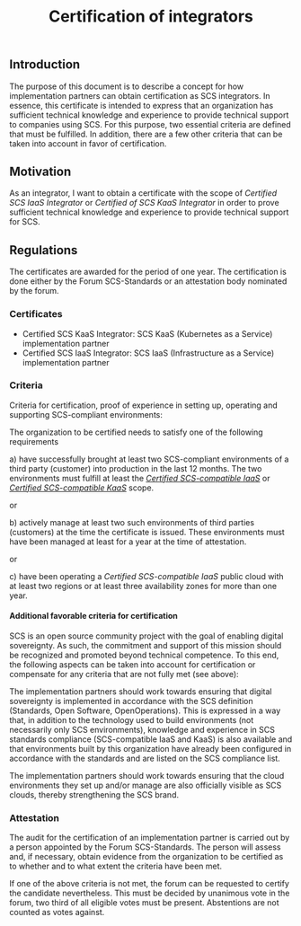 ﻿---
title: Certification of integrators
type: Procedural
status: Stable
stabilized_at: 2025-08-01
track: Global
description: |
  SCS-0007 defines the process and rules on how SCS integrators are certified.
---

## Introduction

The purpose of this document is to describe a concept for how implementation partners can obtain certification as SCS integrators. In essence, this certificate is intended to express that an organization has sufficient technical knowledge and experience to provide technical support to companies using SCS.
For this purpose, two essential criteria are defined that must be fulfilled. In addition, there are a few other criteria that can be taken into account in favor of certification.

## Motivation

As an integrator, I want to obtain a certificate with the scope of _Certified SCS IaaS Integrator_ or _Certified of SCS KaaS Integrator_ in order to prove sufficient technical knowledge and experience to provide technical support for SCS.

## Regulations

The certificates are awarded for the period of one year.
The certification is done either by the Forum SCS-Standards or an attestation body nominated by the forum.

### Certificates

- Certified SCS KaaS Integrator: SCS KaaS (Kubernetes as a Service) implementation partner
- Certified SCS IaaS Integrator: SCS IaaS (Infrastructure as a Service) implementation partner

### Criteria

Criteria for certification, proof of experience in setting up, operating and supporting SCS-compliant environments:

The organization to be certified needs to satisfy one of the following requirements

a) have successfully brought at least two SCS-compliant environments of a third party (customer) into production in the last 12 months. The two environments must fulfill at least the [_Certified SCS-compatible IaaS_](https://docs.scs.community/standards/scs-compatible-iaas) or [_Certified SCS-compatible KaaS_](https://docs.scs.community/standards/scs-compatible-kaas) scope.

or

b) actively manage at least two such environments of third parties (customers) at the time the certificate is issued. These environments must have been managed at least for a year at the time of attestation.

or

c) have been operating a _Certified SCS-compatible IaaS_ public cloud with at least two regions or at least three availability zones for more than one year.

#### Additional favorable criteria for certification

SCS is an open source community project with the goal of enabling digital sovereignty. As such, the commitment and support of this mission should be recognized and promoted beyond technical competence. To this end, the following aspects can be taken into account for certification or compensate for any criteria that are not fully met (see above):

The implementation partners should work towards ensuring that digital sovereignty is implemented in accordance with the SCS definition (Standards, Open Software, OpenOperations). This is expressed in a way that, in addition to the technology used to build environments (not necessarily only SCS environments), knowledge and experience in SCS standards compliance (SCS-compatible IaaS and KaaS) is also available and that environments built by this organization have already been configured in accordance with the standards and are listed on the SCS compliance list.

The implementation partners should work towards ensuring that the cloud environments they set up and/or manage are also officially visible as SCS clouds, thereby strengthening the SCS brand.

### Attestation

The audit for the certification of an implementation partner is carried out by a person appointed by the Forum SCS-Standards. The person will assess and, if necessary, obtain evidence from the organization to be certified as to whether and to what extent the criteria have been met.

If one of the above criteria is not met, the forum can be requested to certify the candidate nevertheless. This must be decided by unanimous vote in the forum, two third of all eligible votes must be present. Abstentions are not counted as votes against.
